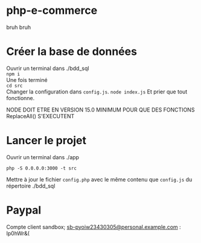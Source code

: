 # php-e-commerce
bruh bruh   

# Créer la base de données
Ouvrir un terminal dans ./bdd_sql  
```npm i```   
Une fois terminé    
```cd src```    
Changer la configuration dans ```config.js```.
```node index.js```
Et prier que tout fonctionne.    

NODE DOIT ETRE EN VERSION 15.0 MINIMUM POUR QUE DES FONCTIONS ReplaceAll() S'EXECUTENT

# Lancer le projet
Ouvrir un terminal dans ./app

```php -S 0.0.0.0:3000 -t src```

Mettre à jour le fichier ```config.php``` avec le même contenu que ```config.js``` du répertoire ./bdd_sql   

# Paypal

Compte client sandbox; sb-pyoiw23430305@personal.example.com : Ip0hWr&(
